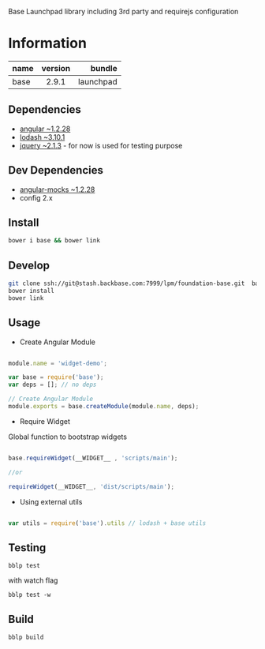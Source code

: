 
Base Launchpad library including 3rd party and requirejs configuration

# Information

| name                  | version       | bundle     |
| ----------------------|:-------------:| ----------:|
| base                  | 2.9.1        | launchpad  |


## Dependencies
* [angular ~1.2.28](https://code.angularjs.org/1.2.28/docs/api)
* [lodash ~3.10.1](https://lodash.com/docs)
* [jquery ~2.1.3](https://lodash.com/docs) - for now is used for testing purpose

## Dev Dependencies
* [angular-mocks ~1.2.28](https://github.com/angular/bower-angular-mocks)
* config 2.x


## Install

```bash
bower i base && bower link
```

## Develop

```bash
git clone ssh://git@stash.backbase.com:7999/lpm/foundation-base.git  base && cd base
bower install
bower link
```

## Usage

* Create Angular Module

```javascript

module.name = 'widget-demo';

var base = require('base');
var deps = []; // no deps

// Create Angular Module
module.exports = base.createModule(module.name, deps);

```

* Require Widget

Global function to bootstrap widgets


```javascript

base.requireWidget(__WIDGET__ , 'scripts/main');

//or

requireWidget(__WIDGET__, 'dist/scripts/main');
```



* Using external utils

```javascript

var utils = require('base').utils // lodash + base utils

```


## Testing

```
bblp test
```

with watch flag
```
bblp test -w
```

## Build

```
bblp build
```




